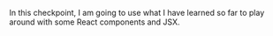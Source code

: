 In this checkpoint, I am going to use what I have learned so far to play around with some React components and JSX.